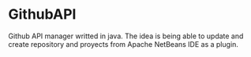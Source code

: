 # GithubAPI
Github API manager writted in java.
The idea is being able to update and create repository and proyects from Apache NetBeans IDE as a plugin.

